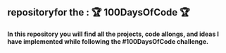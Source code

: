 ## repositoryfor the : 🏆 100DaysOfCode 🏆 



#### In this repository you will find all the projects, code allongs, and ideas I have implemented while following the #100DaysOfCode challenge.



